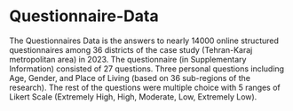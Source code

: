 # Questionnaire-Data
The Questionnaires Data is the answers to nearly 14000 online structured questionnaires among 36 districts of the case study (Tehran-Karaj metropolitan area) in 2023. The questionnaire (in Supplementary Information) consisted of 27 questions. Three personal questions including Age, Gender, and Place of Living (based on 36 sub-regions of the research). The rest of the questions were multiple choice with 5 ranges of Likert Scale (Extremely High, High, Moderate, Low, Extremely Low).
